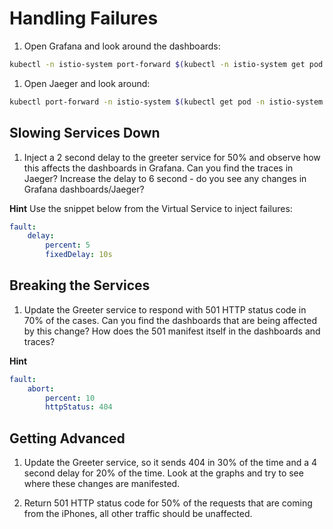 
# Handling Failures

1. Open Grafana and look around the dashboards:

```bash
kubectl -n istio-system port-forward $(kubectl -n istio-system get pod -l app=prometheus -o jsonpath='{.items[0].metadata.name}') 9090:9090 &
```

1. Open Jaeger and look around:

```bash
kubectl port-forward -n istio-system $(kubectl get pod -n istio-system -l app=jaeger -o jsonpath='{.items[0].metadata.name}') 16686:16686 &
```

## Slowing Services Down

1. Inject a 2 second delay to the greeter service for 50% and observe how this affects the dashboards in Grafana. Can you find the traces in Jaeger? Increase the delay to 6 second - do you see any changes in Grafana dashboards/Jaeger?

**Hint** 
Use the snippet below from the Virtual Service to inject failures:
```yaml
fault:
    delay:
        percent: 5
        fixedDelay: 10s
```

## Breaking the Services

1. Update the Greeter service to respond with 501 HTTP status code in 70% of the cases. Can you find the dashboards that are being affected by this change? How does the 501 manifest itself in the dashboards and traces?

**Hint**
```yaml
fault:
    abort:
        percent: 10
        httpStatus: 404
```

## Getting Advanced

1. Update the Greeter service, so it sends 404 in 30% of the time and a 4 second delay for 20% of the time. Look at the graphs and try to see where these changes are manifested.

1. Return 501 HTTP status code for 50% of the requests that are coming from the iPhones, all other traffic should be unaffected.
